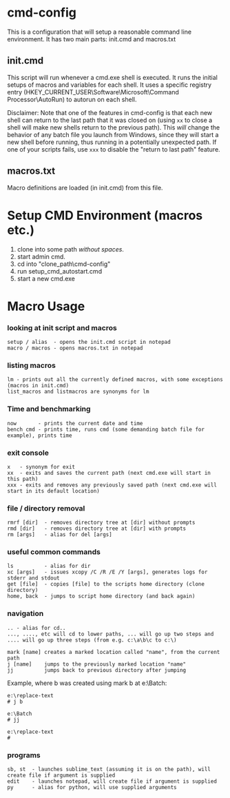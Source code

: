 # cmd-config
This is a configuration that will setup a reasonable command line environment. It has two main parts: init.cmd and macros.txt

## init.cmd
This script will run whenever a cmd.exe shell is executed. It runs the initial setups of macros and variables for each shell. It uses a specific registry entry (HKEY_CURRENT_USER\Software\Microsoft\Command Processor\AutoRun) to autorun on each shell.

Disclaimer: Note that one of the features in cmd-config is that each new shell can return to the last path that it was closed on (using `xx` to close a shell will make new shells return to the previous path). This *will* change the behavior of any batch file you launch from Windows, since they will start a new shell before running, thus running in a potentially unexpected path. If one of your scripts fails, use `xxx` to disable the "return to last path" feature.

## macros.txt
Macro definitions are loaded (in init.cmd) from this file.

# Setup CMD Environment (macros etc.)
1. clone into some path *without spaces*.
2. start admin cmd.
3. cd into "clone_path\cmd-config"
4. run setup_cmd_autostart.cmd
5. start a new cmd.exe

# Macro Usage
### looking at init script and macros
```
setup / alias  - opens the init.cmd script in notepad
macro / macros - opens macros.txt in notepad
```
### listing macros
```
lm - prints out all the currently defined macros, with some exceptions (macros in init.cmd)
list_macros and listmacros are synonyms for lm
```
### Time and benchmarking
```
now       - prints the current date and time
bench cmd - prints time, runs cmd (some demanding batch file for example), prints time
```
### exit console
```
x   - synonym for exit
xx  - exits and saves the current path (next cmd.exe will start in this path)
xxx - exits and removes any previously saved path (next cmd.exe will start in its default location)
```
### file / directory removal
```
rmrf [dir]  - removes directory tree at [dir] without prompts
rmd [dir]   - removes directory tree at [dir] with prompts
rm [args]   - alias for del [args]
```
### useful common commands
```
ls          - alias for dir
xc [args]   - issues xcopy /C /R /E /Y [args], generates logs for stderr and stdout
get [file]  - copies [file] to the scripts home directory (clone directory)
home, back  - jumps to script home directory (and back again)
```
### navigation
```
.. - alias for cd..
..., ...., etc will cd to lower paths, ... will go up two steps and .... will go up three steps (from e.g. c:\a\b\c to c:\)

mark [name] creates a marked location called "name", from the current path
j [name]    jumps to the previously marked location "name"
jj          jumps back to previous directory after jumping
```
Example, where b was created using mark b at e:\Batch:
```
e:\replace-text
# j b

e:\Batch
# jj

e:\replace-text
#
```
### programs
```
sb, st  - launches sublime_text (assuming it is on the path), will create file if argument is supplied
edit    - launches notepad, will create file if argument is supplied
py      - alias for python, will use supplied arguments
```
